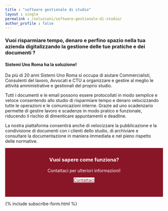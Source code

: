 ```yaml
---
title : "software gestionale di studio"
layout : single
permalink : /soluzioni/software-gestionale-di-studio/
author_profile : false
---
```


### Vuoi risparmiare tempo, denaro e perfino spazio nella tua azienda digitalizzando la gestione delle tue pratiche e dei documenti ? 

#### Sistemi Uno Roma ha la soluzione!

Da piú di 20 anni Sistemi Uno Roma si occupa di aiutare Commercialisti, Consulenti del lavoro, Avvocati e CTU a organizzare e gestire al meglio le attivitá amministrative e gestionali del proprio studio. 

Tutti i documenti e le email possono essere protocollati in modo semplice e veloce consentendo allo studio di risparmiare tempo e denaro velocizzando tutte le operazioni e le comunicazioni interne. Grazie ad uno scadenzario permette di gestire lavoro e scadenze in modo pratico e funzionale, riducendo il rischio di dimenticare appuntamenti e deadline.

La nostra piattaforma consentirá anche di velocizzare la pubblicazione e la condivisione di documenti con i clienti dello studio, di archiviare e consultare la documentazione in maniera immediata e nel pieno rispetto delle normative.


<div class="hero">
<h3> Vuoi sapere come funziona?</h3>
<p> Contattaci per ulteriori informazioni! </p>

<a href="mailto:info@s1r.it" class="btn btn--primary" id="tasto-bianco">Contattaci</a>

</div> 

<style>

.hero {
    background: #891626 ;
    color: white;
    position: relative;
    width: 100%;
    padding: 5px;
    text-align: center;
    padding-bottom: 2rem;
}

#tasto-bianco {
background: white!important;
color: #891626;
}

</style>


{% include subscribe-form.html %}